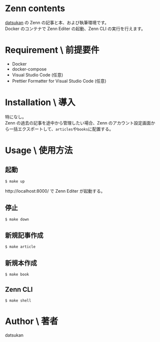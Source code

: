 # Zenn contents

[datsukan](https://zenn.dev/datsukan) の Zenn の記事と本、および執筆環境です。  
Docker のコンテナで Zenn Editer の起動、Zenn CLI の実行を行えます。

# Requirement \ 前提要件

- Docker
- docker-compose
- Visual Studio Code (任意)
- Prettier Formatter for Visual Studio Code (任意)

# Installation \ 導入

特になし。  
Zenn の過去の記事を途中から管理したい場合、Zenn のアカウント設定画面から一括エクスポートして、`articles`や`books`に配置する。

# Usage \ 使用方法

## 起動

```
$ make up
```

http://localhost:8000/ で Zenn Editer が起動する。

## 停止

```
$ make down
```

## 新規記事作成

```
$ make article
```

## 新規本作成

```
$ make book
```

## Zenn CLI

```
$ make shell
```

# Author \ 著者

datsukan
